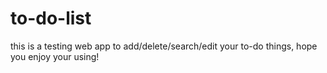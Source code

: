 # to-do-list
this is a testing web app to add/delete/search/edit your to-do things, hope you enjoy your using!


